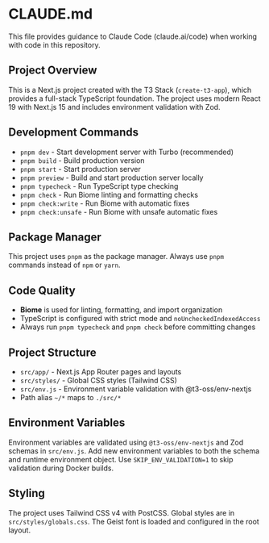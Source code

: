 # CLAUDE.md

This file provides guidance to Claude Code (claude.ai/code) when working with code in this repository.

## Project Overview

This is a Next.js project created with the T3 Stack (`create-t3-app`), which provides a full-stack TypeScript foundation. The project uses modern React 19 with Next.js 15 and includes environment validation with Zod.

## Development Commands

- `pnpm dev` - Start development server with Turbo (recommended)
- `pnpm build` - Build production version
- `pnpm start` - Start production server
- `pnpm preview` - Build and start production server locally
- `pnpm typecheck` - Run TypeScript type checking
- `pnpm check` - Run Biome linting and formatting checks
- `pnpm check:write` - Run Biome with automatic fixes
- `pnpm check:unsafe` - Run Biome with unsafe automatic fixes

## Package Manager
 
This project uses `pnpm` as the package manager. Always use `pnpm` commands instead of `npm` or `yarn`.

## Code Quality

- **Biome** is used for linting, formatting, and import organization
- TypeScript is configured with strict mode and `noUncheckedIndexedAccess`
- Always run `pnpm typecheck` and `pnpm check` before committing changes

## Project Structure

- `src/app/` - Next.js App Router pages and layouts
- `src/styles/` - Global CSS styles (Tailwind CSS)
- `src/env.js` - Environment variable validation with @t3-oss/env-nextjs
- Path alias `~/*` maps to `./src/*`

## Environment Variables

Environment variables are validated using `@t3-oss/env-nextjs` and Zod schemas in `src/env.js`. Add new environment variables to both the schema and runtime environment object. Use `SKIP_ENV_VALIDATION=1` to skip validation during Docker builds.

## Styling

The project uses Tailwind CSS v4 with PostCSS. Global styles are in `src/styles/globals.css`. The Geist font is loaded and configured in the root layout.